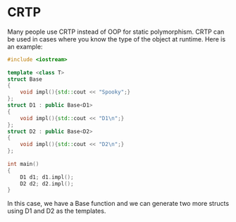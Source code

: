 # CRTP

Many people use CRTP instead of OOP for static polymorphism.
CRTP can be used in cases where you know the type of the object at runtime.
Here is an example:

```c++
#include <iostream>
 
template <class T>
struct Base
{
    void impl(){std::cout << "Spooky";}
};
struct D1 : public Base<D1>
{
    void impl(){std::cout << "D1\n";}
};
struct D2 : public Base<D2>
{
    void impl(){std::cout << "D2\n";}
};
 
int main()
{
    D1 d1; d1.impl();
    D2 d2; d2.impl();
}
```

In this case, we have a Base function and we can generate two more structs using D1 and D2 as the templates.
